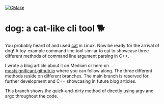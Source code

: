 [![CMake](https://github.com/mostsignificant/dog/actions/workflows/cmake.yml/badge.svg?branch=method-quick-and-dirty)](https://github.com/mostsignificant/dog/actions/workflows/cmake.yml)

# dog: a cat-like cli tool 🐕

You probably heard of and used [cat](https://www.man7.org/linux/man-pages/man1/cat.1.html) in Linux. Now be ready for
the arrival of dog! A toy-example command line tool similar to cat to showcase three different methods of command line
argument parsing in C++.

I wrote a blog article about it on Medium or here on [mostsignificant.github.io](https://mostsignificant.github.io)
where you can follow along. The three different methods reside on different branches. The main branch is reserved for
further development and C++ showcasing in future blog articles.

This branch shows the quick-and-dirty method of directly using argv and argc throughout the code.
